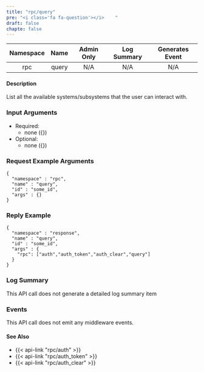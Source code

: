 ```yaml
---
title: "rpc/query"
pre: "<i class='fa fa-question'></i>	"
draft: false
chapte: false
---
```


| Namespace | Name | Admin Only | Log Summary | Generates Event |
|:----------------:|:--------:|:--------:|:--------:|:--------:|
| rpc | query | N/A | N/A | N/A |

#### Description
List all the available systems/subsystems that the user can interact with.

### Input Arguments
* Required:
   * none ({})
* Optional:
   * none ({})


### Request Example Arguments
```
{
  "namespace" : "rpc",
  "name" : "query",
  "id" : "some_id",
  "args" : {}
}
```

### Reply Example
```
{
  "namespace" : "response",
  "name" : "query",
  "id" : "some_id",
  "args" : {
    "rpc": ["auth","auth_token","auth_clear","query"]
  }
}
```

### Log Summary
This API call does not generate a detailed log summary item

### Events
This API call does not emit any middleware events.

#### See Also
* {{< api-link "rpc/auth" >}}
* {{< api-link "rpc/auth_token" >}}
* {{< api-link "rpc/auth_clear" >}}
